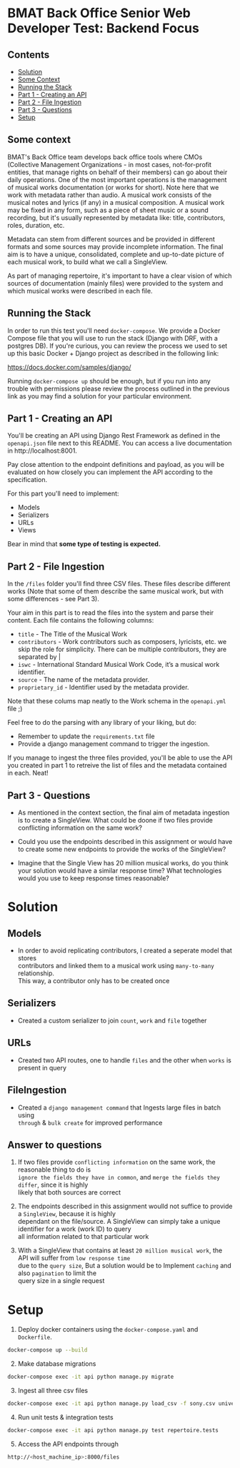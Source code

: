 BMAT Back Office Senior Web Developer Test: Backend Focus
=========================================================

## Contents

* [Solution](#solution)
* [Some Context](#some-context)
* [Running the Stack](#running-the-stack)
* [Part 1 - Creating an API](#part-1---creating-an-api)
* [Part 2 - File Ingestion](#part-2---file-ingestion)
* [Part 3 - Questions](#part-3---questions)
* [Setup](#setup)

## Some context

BMAT's Back Office team develops back office tools where CMOs (Collective Management Organizations - in most cases, not-for-profit entities, that manage rights on behalf of their members) can go about their daily operations. One of the most important operations is the management of musical works documentation (or works for short). Note here that we work with metadata rather than audio. A musical work consists of the musical notes and lyrics (if any) in a musical composition. A musical work may be fixed in any form, such as
a piece of sheet music or a sound recording, but it's usually represented by metadata like: title, contributors, roles, duration, etc.

Metadata can stem from different sources and be provided in different formats and some sources may provide incomplete information. The final aim is to have a unique, consolidated, complete and up-to-date picture of each musical work, to build what we call a SingleView.

As part of managing repertoire, it's important to have a clear vision of which sources of documentation (mainly files) were provided to the system and which musical works were described in each file.

## Running the Stack

In order to run this test you'll need `docker-compose`. We provide a Docker Compose file that you will use to run the stack (Django with DRF, with a postgres DB). If you're curious, you can review the process we used to set up this basic Docker + Django project as described in the following link:

https://docs.docker.com/samples/django/

Running `docker-compose up` should be enough, but if you run into any trouble with permissions please review the process outlined in the previous link as you may find a solution for your particular environment.

## Part 1 - Creating an API

You'll be creating an API using Django Rest Framework as defined in the `openapi.json` file next to this README. You can access a live documentation in http://localhost:8001.

Pay close attention to the endpoint definitions and payload, as you will be evaluated on how closely you can implement the API according to the specification.

For this part you'll need to implement:
* Models
* Serializers
* URLs
* Views

Bear in mind that **some type of testing is expected.**

## Part 2 - File Ingestion

In the `/files` folder you'll find three CSV files. These files describe different works (Note that some of them describe the same musical work, but with some differences - see Part 3).

Your aim in this part is to read the files into the system and parse their content. Each file contains the following columns:

* `title` - The Title of the Musical Work
* `contributors` - Work contributors such as composers, lyricists, etc. we skip the role for simplicity. There can be multiple contributors, they are separated by |
* `iswc` - International Standard Musical Work Code, it’s a musical work identifier.
* `source` - The name of the metadata provider.
* `proprietary_id` - Identifier used by the metadata provider.

Note that these colums map neatly to the Work schema in the `openapi.yml` file ;)

Feel free to do the parsing with any library of your liking, but do:

* Remember to update the `requirements.txt` file
* Provide a django management command to trigger the ingestion.

If you manage to ingest the three files provided, you'll be able to use the API you created in part 1 to retreive the list of files and the metadata contained in each. Neat!

## Part 3 - Questions

* As mentioned in the context section, the final aim of metadata ingestion is to create a SingleView. What could be doone if two files provide conflicting information on the same work?

* Could you use the endpoints described in this assignment or would have to create some new endpoints to provide the works of the SingleView?

* Imagine that the Single View has 20 million musical works, do you think your solution would have a similar response time? What technologies would you use to keep response times reasonable?



# Solution

## Models
- In order to avoid replicating contributors, I created a seperate model that stores <br>
contributors and linked them to a musical work using `many-to-many` relationship. <br>
This way, a contributor only has to be created once

## Serializers
- Created a custom serializer to join `count`, `work` and `file` together

## URLs
- Created two API routes, one to handle `files` and the other when `works` is present in query

## FileIngestion
- Created a `django management command` that Ingests large files in batch using <br>
`through` & `bulk create` for improved performance 
<!-- * SingleView -->

## Answer to questions

1. If two files provide `conflicting information` on the same work, the reasonable thing to do is <br> 
`ignore the fields they have in common`, and `merge the fields they differ`, since it is highly <br>
likely that both sources are correct

2. The endpoints described in this assignment woulld not suffice to provide a `SingleView`, because it is highly <br>
dependant on the file/source. A SingleView can simply take a unique identifier for a work (work ID) to query <br>
all information related to that particular work

3. With a SingleView that contains at least `20 million musical work`, the API will suffer from `low response time`<br>
due to the `query size`, But a solution would be to Implement `caching` and also `pagination` to limit the <br>
query size in a single request


# Setup

1. Deploy docker containers using the `docker-compose.yaml` and `Dockerfile`.
```bash
docker-compose up --build
```

2. Make database migrations
```bash
docker-compose exec -it api python manage.py migrate
```

3. Ingest all three csv files
```bash
docker-compose exec -it api python manage.py load_csv -f sony.csv universal.csv warner.csv
```

4. Run unit tests & integration tests
```bash
docker-compose exec -it api python manage.py test repertoire.tests
```

5. Access the API endpoints through
```bash
http://<host_machine_ip>:8000/files
```


